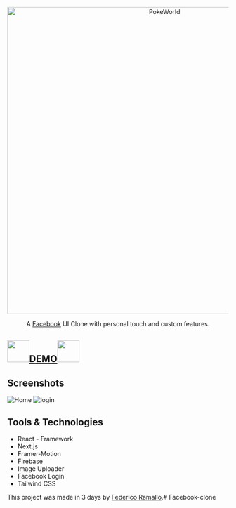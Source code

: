 <p align="center">
  <a href="https://github.com/Fede-Ramallo/Facebook-clone">
    <img alt="PokeWorld" src="https://1000marcas.net/wp-content/uploads/2019/12/Facebook-logo.png" width="700">
  </a>
</p>

<div align="center">

<p align="center">
  A <a href="https://www.facebook.com/">Facebook</a> UI Clone with personal touch and custom features.
</p>

</div>

## <img src="https://cdn.icon-icons.com/icons2/555/PNG/512/facebook_icon-icons.com_53612.png" width="50px"/><a href="https://facebook-ramallo.netlify.app/" target="_blank">DEMO</a><img src="https://cdn.icon-icons.com/icons2/555/PNG/512/facebook_icon-icons.com_53612.png" width="50px"/>
## Screenshots
<img src="https://i.ibb.co/Y35B7f0/ssclone.png" target="_blank" alt="Home"/>
<img src="https://i.ibb.co/R6wsTMD/sslogin.png" target="_blank" alt="login"/>


## Tools & Technologies 
- React - Framework
- Next.js
- Framer-Motion
- Firebase
- Image Uploader
- Facebook Login
- Tailwind CSS




This project was made in 3 days by [Federico Ramallo](https://github.com/Fede-Ramallo).# Facebook-clone
